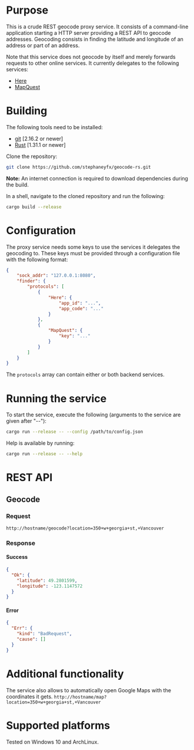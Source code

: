 # Purpose

This is a crude REST geocode proxy service. It consists of a command-line application starting a HTTP server providing a REST API to geocode addresses. Geocoding consists in finding the latitude and longitude of an address or part of an address.

Note that this service does not geocode by itself and merely forwards requests to other online services. It currently delegates to the following services:

- [Here](https://developer.here.com/documentation/geocoder/topics/quick-start-geocode.html)
- [MapQuest](https://developer.mapquest.com/documentation/geocoding-api/)

# Building

The following tools need to be installed:

- [git](https://git-scm.com/) [2.16.2 or newer]
- [Rust](https://www.rust-lang.org/tools/install) [1.31.1 or newer]

Clone the repository:

```sh
git clone https://github.com/stephaneyfx/geocode-rs.git
```

**Note:** An internet connection is required to download dependencies during the build.

In a shell, navigate to the cloned repository and run the following:

```sh
cargo build --release
```

# Configuration

The proxy service needs some keys to use the services it delegates the geocoding to. These keys must be provided through a configuration file with the following format:

```json
{
    "sock_addr": "127.0.0.1:8080",
    "finder": {
        "protocols": [
            {
                "Here": {
                    "app_id": "...",
                    "app_code": "..."
                }
            },
            {
                "MapQuest": {
                    "key": "..."
                }
            }
        ]
    }
}
```

The `protocols` array can contain either or both backend services.

# Running the service

To start the service, execute the following (arguments to the service are given after "--"):

```sh
cargo run --release -- --config /path/to/config.json
```

Help is available by running:

```sh
cargo run --release -- --help
```

# REST API
## Geocode

### Request
`http://hostname/geocode?location=350+w+georgia+st,+Vancouver`

### Response
#### Success
```json
{
  "Ok": {
    "latitude": 49.2801599,
    "longitude": -123.1147572
  }
}
```

#### Error
```json
{
  "Err": {
    "kind": "BadRequest",
    "cause": []
  }
}
```

# Additional functionality

The service also allows to automatically open Google Maps with the coordinates it gets.
`http://hostname/map?location=350+w+georgia+st,+Vancouver`

# Supported platforms

Tested on Windows 10 and ArchLinux.
